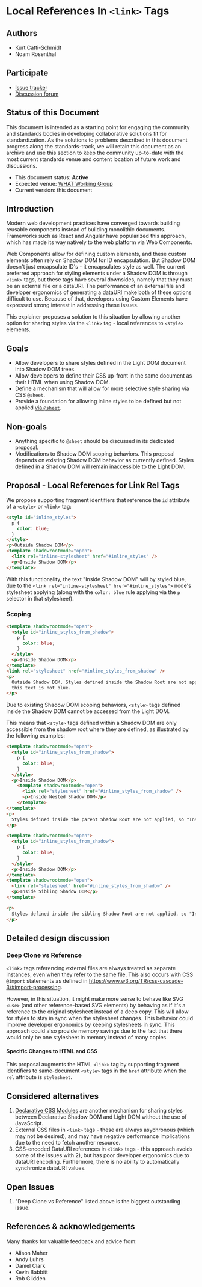 # Local References In `<link>` Tags

## Authors

- Kurt Catti-Schmidt
- Noam Rosenthal

## Participate

- [Issue tracker](https://github.com/MicrosoftEdge/MSEdgeExplainers/labels/LRLR)
- [Discussion forum](https://github.com/whatwg/html/issues/11019)

## Status of this Document

This document is intended as a starting point for engaging the community and
standards bodies in developing collaborative solutions fit for standardization.
As the solutions to problems described in this document progress along the
standards-track, we will retain this document as an archive and use this section
to keep the community up-to-date with the most current standards venue and
content location of future work and discussions.

- This document status: **Active**
- Expected venue: [WHAT Working Group](https://whatwg.org/)
- Current version: this document

## Introduction

Modern web development practices have converged towards building reusable
components instead of building monolithic documents. Frameworks such as React
and Angular have popularized this approach, which has made its way natively to
the web platform via Web Components.

Web Components allow for defining custom elements, and these custom elements
often rely on Shadow DOM for ID encapsulation. But Shadow DOM doesn't just
encapsulate ID's - it encapsulates style as well. The current preferred approach
for styling elements under a Shadow DOM is through `<link>` tags, but these tags
have several downsides, namely that they must be an external file or a dataURI.
The performance of an external file and developer ergonomics of generating a
dataURI make both of these options difficult to use. Because of that, developers
using Custom Elements have expressed strong interest in addressing these issues.

This explainer proposes a solution to this situation by allowing another option
for sharing styles via the `<link>` tag - local references to `<style>`
elements.

## Goals

- Allow developers to share styles defined in the Light DOM document into Shadow
  DOM trees.
- Allow developers to define their CSS up-front in the same document as their
  HTML when using Shadow DOM.
- Define a mechanism that will allow for more selective style sharing via CSS
  `@sheet`.
- Provide a foundation for allowing inline styles to be defined but not applied
  <a href="https://github.com/MicrosoftEdge/MSEdgeExplainers/blob/main/AtSheet/explainer.md">via
  `@sheet`</a>.

## Non-goals

- Anything specific to `@sheet` should be discussed in its dedicated
  <a href="https://github.com/MicrosoftEdge/MSEdgeExplainers/blob/main/AtSheet/explainer.md">proposal</a>.
- Modifications to Shadow DOM scoping behaviors. This proposal depends on
  existing Shadow DOM behavior as currently defined. Styles defined in a Shadow
  DOM will remain inaccessible to the Light DOM.

## Proposal - Local References for Link Rel Tags

We propose supporting fragment identifiers that reference the `id` attribute of
a `<style>` or `<link>` tag:

```html
<style id="inline_styles">
  p {
    color: blue;
  }
</style>
<p>Outside Shadow DOM</p>
<template shadowrootmode="open">
  <link rel="inline-stylesheet" href="#inline_styles" />
  <p>Inside Shadow DOM</p>
</template>
```

With this functionality, the text "Inside Shadow DOM" will by styled blue, due
to the `<link rel="inline-stylesheet" href="#inline_styles">` node's stylesheet
applying (along with the `color: blue` rule applying via the `p` selector in
that stylesheet).

### Scoping

```html
<template shadowrootmode="open">
  <style id="inline_styles_from_shadow">
    p {
      color: blue;
    }
  </style>
  <p>Inside Shadow DOM</p>
</template>
<link rel="stylesheet" href="#inline_styles_from_shadow" />
<p>
  Outside Shadow DOM. Styles defined inside the Shadow Root are not applied, so
  this text is not blue.
</p>
```

Due to existing Shadow DOM scoping behaviors, `<style>` tags defined inside the
Shadow DOM cannot be accessed from the Light DOM.

This means that `<style>` tags defined within a Shadow DOM are only accessible from
the shadow root where they are defined, as illustrated by the following examples:

```html
<template shadowrootmode="open">
  <style id="inline_styles_from_shadow">
    p {
      color: blue;
    }
  </style>
  <p>Inside Shadow DOM</p>
    <template shadowrootmode="open">
      <link rel="stylesheet" href="#inline_styles_from_shadow" />
      <p>Inside Nested Shadow DOM</p>
    </template>
</template>
<p>
  Styles defined inside the parent Shadow Root are not applied, so "Inside Nested Shadow DOM" is not blue.
</p>
```

```html
<template shadowrootmode="open">
  <style id="inline_styles_from_shadow">
    p {
      color: blue;
    }
  </style>
  <p>Inside Shadow DOM</p>
</template>
<template shadowrootmode="open">
  <link rel="stylesheet" href="#inline_styles_from_shadow" />
  <p>Inside Sibling Shadow DOM</p>
</template>

<p>
  Styles defined inside the sibling Shadow Root are not applied, so "Inside Sibling Shadow DOM" is not blue.
</p>
```

## Detailed design discussion

### Deep Clone vs Reference

`<link>` tags referencing external files are always treated as separate
instances, even when they refer to the same file. This also occurs with CSS
`@import` statements as defined in
https://www.w3.org/TR/css-cascade-3/#import-processing.

However, in this situation, it might make more sense to behave like SVG `<use>`
(and other reference-based SVG elements) by behaving as if it's a reference to
the original stylesheet instead of a deep copy. This will allow for styles to
stay in sync when the stylesheet changes. This behavior could improve developer
ergonomics by keeping stylesheets in sync. This approach could also provide
memory savings due to the fact that there would only be one stylesheet in memory
instead of many copies.

#### Specific Changes to HTML and CSS

This proposal augments the HTML `<link>` tag by supporting fragment identifiers to
same-document `<style>` tags in the `href` attribute when the `rel` attribute is
`stylesheet`.

## Considered alternatives

1. [Declarative CSS Modules](https://github.com/MicrosoftEdge/MSEdgeExplainers/blob/main/ShadowDOM/explainer.md)
   are another mechanism for sharing styles between Declarative Shadow DOM and
   Light DOM without the use of JavaScript.
2. External CSS files in `<link>` tags - these are always asychronous (which may
   not be desired), and may have negative performance implications due to the
   need to fetch another resource.
3. CSS-encoded DataURI references in `<link>` tags - this approach avoids some
   of the issues with 2), but has poor developer ergonomics due to dataURI
   encoding. Furthermore, there is no ability to automatically synchronize
   dataURI values.

## Open Issues

1. "Deep Clone vs Reference" listed above is the biggest outstanding issue.

## References & acknowledgements

Many thanks for valuable feedback and advice from:

- Alison Maher
- Andy Luhrs
- Daniel Clark
- Kevin Babbitt
- Rob Glidden
